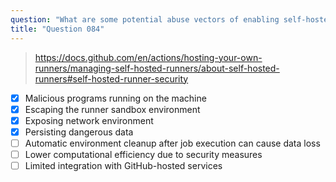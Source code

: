 ```yaml
---
question: "What are some potential abuse vectors of enabling self-hosted runners on public repositories? (Choose four.)"
title: "Question 084"
---
```


> https://docs.github.com/en/actions/hosting-your-own-runners/managing-self-hosted-runners/about-self-hosted-runners#self-hosted-runner-security
- [x] Malicious programs running on the machine
- [x] Escaping the runner sandbox environment
- [x] Exposing network environment
- [x] Persisting dangerous data
- [ ] Automatic environment cleanup after job execution can cause data loss
- [ ] Lower computational efficiency due to security measures
- [ ] Limited integration with GitHub-hosted services
